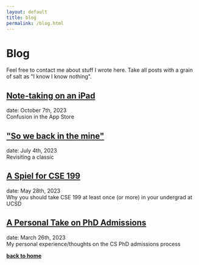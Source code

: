 ```yaml
---
layout: default 
title: blog 
permalink: /blog.html
---
```


# Blog

Feel free to contact me about stuff I wrote here.
Take all posts with a grain of salt as "I know I know nothing". 
## [Note-taking on an iPad](/blog/ipad.html)
date: October 7th, 2023\
Confusion in the App Store


## ["So we back in the mine"](/blog/tekkit.html)
date: July 4th, 2023\
Revisiting a classic

## [A Spiel for CSE 199](/blog/cse199.html)
date: May 28th, 2023\
Why you should take CSE 199 at least once (or more) in your undergrad at UCSD

## [A Personal Take on PhD Admissions](/blog/gradadmissions.html)
date: March 26th, 2023\
My personal experience/thoughts on the CS PhD admissions process


**[back to home](/index.html)**